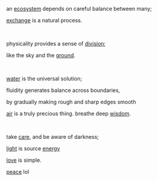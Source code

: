 an [ecosystem](../ecosystem.md) depends on careful balance between many;

[exchange](../../exchange.md) is a natural process.

<br>

physicality provides a sense of [division](/void/gravity/density/matter/mass/division.md);

like the sky and the [ground](/void/gravity/density/matter/mass/orbit/balance/ground.md).

<br>

[water]() is the universal solution;

fluidity generates balance across boundaries,

by gradually making rough and sharp edges smooth

[air]() is a truly precious thing. breathe deep [wisdom]().

<br>

take [care](), and be aware of darkness;

[light]() is source [energy]()

[love]() is simple.

[peace]() lol
